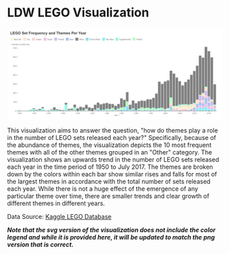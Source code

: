 # LDW LEGO Visualization
![](LDWLegoVisualization.png)

This visualization aims to answer the question, "how do themes play a role in the number of LEGO sets released each year?" Specifically, because of the abundance of themes, the visualization depicts the 10 most frequent themes with all of the other themes grouped in an "Other" category. The visualization shows an upwards trend in the number of LEGO sets released each year in the time period of 1950 to July 2017. The themes are broken down by the colors within each bar show similar rises and falls for most of the largest themes in accordance with the total number of sets released each year. While there is not a huge effect of the emergence of any particular theme over time, there are smaller trends and clear growth of different themes in different years.

Data Source: [Kaggle LEGO Database](https://www.kaggle.com/datasets/rtatman/lego-database)

***Note that the svg version of the visualization does not include the color legend and while it is provided here, it will be updated to match the png version that is correct.***


